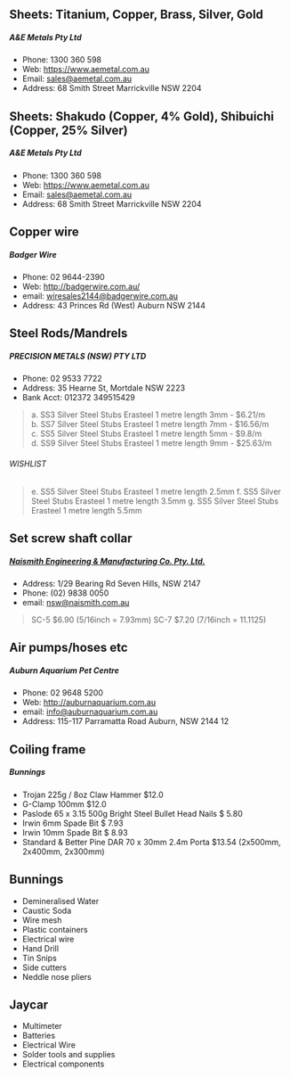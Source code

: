 ## Sheets: Titanium, Copper, Brass, Silver, Gold
##### A&E Metals Pty Ltd
* Phone: 1300 360 598
* Web: https://www.aemetal.com.au
* Email: sales@aemetal.com.au
* Address: 68 Smith Street Marrickville  NSW 2204

## Sheets: Shakudo (Copper, 4% Gold), Shibuichi (Copper, 25% Silver)
##### A&E Metals Pty Ltd
* Phone: 1300 360 598
* Web: https://www.aemetal.com.au
* Email: sales@aemetal.com.au
* Address: 68 Smith Street Marrickville  NSW 2204

## Copper wire
##### Badger Wire
* Phone: 02 9644-2390
* Web: http://badgerwire.com.au/
* email: wiresales2144@badgerwire.com.au
* Address: 43 Princes Rd (West) Auburn NSW 2144


## Steel Rods/Mandrels

##### PRECISION METALS (NSW) PTY LTD
* Phone: 02 9533 7722
* Address: 35 Hearne St, Mortdale NSW 2223
* Bank Acct: 012372 349515429

> a. SS3 Silver Steel Stubs Erasteel 1 metre length 3mm - $6.21/m  
> b. SS7 Silver Steel Stubs Erasteel 1 metre length 7mm - $16.56/m  
> c. SS5 Silver Steel Stubs Erasteel 1 metre length 5mm - $9.8/m  
> d. SS9 Silver Steel Stubs Erasteel 1 metre length 9mm - $25.63/m  

###### WISHLIST
> e. SS5 Silver Steel Stubs Erasteel 1 metre length 2.5mm
> f. SS5 Silver Steel Stubs Erasteel 1 metre length 3.5mm
> g. SS5 Silver Steel Stubs Erasteel 1 metre length 5.5mm

## Set screw shaft collar

##### [Naismith Engineering & Manufacturing Co. Pty. Ltd.](http://www.naismith.com.au/)
* Address: 1/29 Bearing Rd Seven Hills, NSW 2147
* Phone: (02) 9838 0050
* email: nsw@naismith.com.au

> SC-5 $6.90  (5/16inch = 7.93mm)
> SC-7 $7.20  (7/16inch = 11.1125)



## Air pumps/hoses etc

##### Auburn Aquarium Pet Centre
* Phone: 02 9648 5200
* Web: http://auburnaquarium.com.au
* email: info@auburnaquarium.com.au﻿
* Address: 115-117 Parramatta Road Auburn, NSW 2144
12

## Coiling frame
##### Bunnings
* Trojan 225g / 8oz Claw Hammer   $12.0
* G-Clamp 100mm                   $12.0
* Paslode 65 x 3.15 500g Bright 
  Steel Bullet Head Nails         $ 5.80
* Irwin 6mm Spade Bit             $ 7.93
* Irwin 10mm Spade Bit            $ 8.93
* Standard & Better Pine 
  DAR 70 x 30mm 2.4m Porta        $13.54  (2x500mm, 2x400mm, 2x300mm)

## Bunnings
* Demineralised Water
* Caustic Soda
* Wire mesh
* Plastic containers
* Electrical wire
* Hand Drill
* Tin Snips 
* Side cutters
* Neddle nose pliers

## Jaycar
* Multimeter
* Batteries
* Electrical Wire
* Solder tools and supplies
* Electrical components

